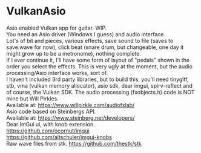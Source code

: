 # VulkanAsio
Asio enabled Vulkan app for guitar. WIP.<br/>
You need an Asio driver (Windows I guess) and audio interface.<br/>
Lot's of bit and pieces, various effects, save sound to file (saves to save.wave for now), click beat (snare drum, but changeable, one day it might grow up to be a metronome), nothing complete.<br/>
If I ever continue it, I'll have some form of layout of "pedals" shown in the order you select the effects.
This is very ugly at the moment, but the audio processing/Asio interface works, sort of. <br/>
I haven't included 3rd party libraries, but to build this, you'll need tinygltf, stb, vma (vulkan memory allocator), asio sdk, dear imgui, spirv-reflect and of course, the Vulkan SDK.
The audio processing (fxobjects.h) code is NOT mine but Will Pirkles. <br/>
Available at: https://www.willpirkle.com/audiofxlab/ <br/>
Asio code based on Steinbergs API.<br/>
Available at: https://www.steinberg.net/developers/ <br/>
Dear ImGui ui, with knob extension.<br/>
https://github.com/ocornut/imgui<br/>
https://github.com/altschuler/imgui-knobs<br/>
Raw wave files from stk.
https://github.com/thestk/stk

